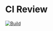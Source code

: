 # CI Review

[![Build](https://img.shields.io/github/actions/workflow/status/darekkay/ci-review/ci.yml?branch=master&style=flat-square)](https://github.com/darekkay/ci-review/actions/workflows/ci.yml)
